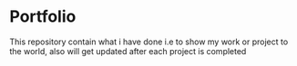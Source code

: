# Portfolio

<p>This repository contain what i have done i.e to show my work or project to the world, also will get updated after each project is completed</p>
